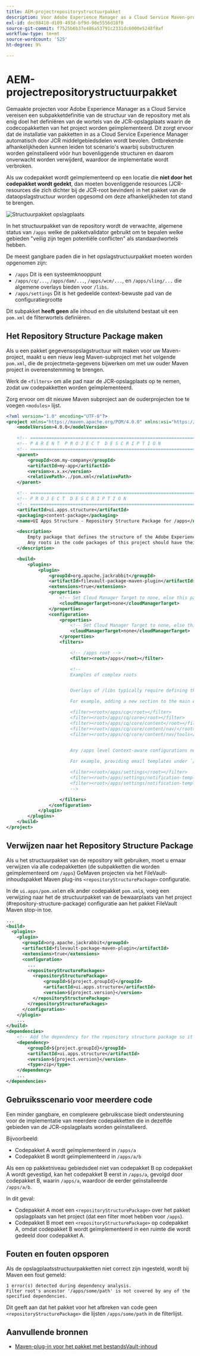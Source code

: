 ```yaml
---
title: AEM-projectrepositorystructuurpakket
description: Voor Adobe Experience Manager as a Cloud Service Maven-projecten is een definitie vereist van subpakketten voor de structuur van de opslagplaats met als enig doel de wortels van de JCR-opslagplaats te bepalen waarin de subpakketten voor de code van het project worden geïmplementeerd.
exl-id: dec08410-d109-493d-bf9d-90e5556d18f0
source-git-commit: f7525b6b37e486a53791c2331dc6000e5248f8af
workflow-type: tm+mt
source-wordcount: '525'
ht-degree: 9%

---
```


# AEM-projectrepositorystructuurpakket

Gemaakte projecten voor Adobe Experience Manager as a Cloud Service vereisen een subpakketdefinitie van de structuur van de repository met als enig doel het definiëren van de wortels van de JCR-opslagplaats waarin de codecopakketten van het project worden geïmplementeerd. Dit zorgt ervoor dat de installatie van pakketten in as a Cloud Service Experience Manager automatisch door JCR middelgebiedsdelen wordt bevolen. Ontbrekende afhankelijkheden kunnen leiden tot scenario&#39;s waarbij substructuren worden geïnstalleerd vóór hun bovenliggende structuren en daarom onverwacht worden verwijderd, waardoor de implementatie wordt verbroken.

Als uw codepakket wordt geïmplementeerd op een locatie die **niet door het codepakket wordt gedekt**, dan moeten bovenliggende resources (JCR-resources die zich dichter bij de JCR-root bevinden) in het pakket van de dataopslagstructuur worden opgesomd om deze afhankelijkheden tot stand te brengen.

![Structuurpakket opslagplaats](./assets/repository-structure-packages.png)

In het structuurpakket van de repository wordt de verwachte, algemene status van `/apps` welke de pakketvalidator gebruikt om te bepalen welke gebieden &quot;veilig zijn tegen potentiële conflicten&quot; als standaardwortels hebben.

De meest gangbare paden die in het opslagstructuurpakket moeten worden opgenomen zijn:

+ `/apps` Dit is een systeemknooppunt
+ `/apps/cq/...`, `/apps/dam/...`, `/apps/wcm/...`, en `/apps/sling/...` die algemene overlays bieden voor `/libs`.
+ `/apps/settings` Dit is het gedeelde context-bewuste pad van de configuratiegrootte

Dit subpakket **heeft geen** alle inhoud en die uitsluitend bestaat uit een `pom.xml` de filterwortels definiëren.

## Het Repository Structure Package maken

Als u een pakket gegevensopslagstructuur wilt maken voor uw Maven-project, maakt u een nieuw leeg Maven-subproject met het volgende `pom.xml`, die de projectmeta-gegevens bijwerken om met uw ouder Maven project in overeenstemming te brengen.

Werk de `<filters>` om alle pad naar de JCR-opslagplaats op te nemen, zodat uw codepakketten worden geïmplementeerd.

Zorg ervoor om dit nieuwe Maven subproject aan de ouderprojecten toe te voegen `<modules>` lijst.

```xml
<?xml version="1.0" encoding="UTF-8"?>
<project xmlns="https://maven.apache.org/POM/4.0.0" xmlns:xsi="https://www.w3.org/2001/XMLSchema-instance" xsi:schemaLocation="https://maven.apache.org/POM/4.0.0 https://maven.apache.org/maven-v4_0_0.xsd">
    <modelVersion>4.0.0</modelVersion>

    <!-- ====================================================================== -->
    <!-- P A R E N T  P R O J E C T  D E S C R I P T I O N                      -->
    <!-- ====================================================================== -->
    <parent>
        <groupId>com.my-company</groupId>
        <artifactId>my-app</artifactId>
        <version>x.x.x</version>
        <relativePath>../pom.xml</relativePath>
    </parent>

    <!-- ====================================================================== -->
    <!-- P R O J E C T  D E S C R I P T I O N                                   -->
    <!-- ====================================================================== -->
    <artifactId>ui.apps.structure</artifactId>
    <packaging>content-package</packaging>
    <name>UI Apps Structure - Repository Structure Package for /apps</name>

    <description>
        Empty package that defines the structure of the Adobe Experience Manager repository the code packages in this project deploy into.
        Any roots in the code packages of this project should have their parent enumerated in the filters list below.
    </description>

    <build>
        <plugins>
            <plugin>
                <groupId>org.apache.jackrabbit</groupId>
                <artifactId>filevault-package-maven-plugin</artifactId>
                <extensions>true</extensions>
                <properties>
                    <!-- Set Cloud Manager Target to none, else this package is deployed and remove all defined filter roots -->
                    <cloudManagerTarget>none</cloudManagerTarget>
                </properties>
                <configuration>
                    <properties>
                        <!-- Set Cloud Manager Target to none, else this package is deployed and remove all defined filter roots -->
                        <cloudManagerTarget>none</cloudManagerTarget>
                    </properties>
                    <filters>

                        <!-- /apps root -->
                        <filter><root>/apps</root></filter>

                        <!--
                        Examples of complex roots


                        Overlays of /libs typically require defining the overlayed structure, at each level here.

                        For example, adding a new section to the main AEM Tools navigation, necessitates the following rules:

                        <filter><root>/apps/cq</root></filter>
                        <filter><root>/apps/cq/core</root></filter>
                        <filter><root>/apps/cq/core/content</root></filter>
                        <filter><root>/apps/cq/core/content/nav/</root></filter>
                        <filter><root>/apps/cq/core/content/nav/tools</root></filter>


                        Any /apps level Context-aware configurations need to enumerated here. 
                        
                        For example, providing email templates under `/apps/settings/notification-templates/com.day.cq.replication` necessitates the following rules:

                        <filter><root>/apps/settings</root></filter>
                        <filter><root>/apps/settings/notification-templates</root></filter>
                        <filter><root>/apps/settings/notification-templates/com.day.cq.replication</root></filter>
                        -->

                    </filters>
                </configuration>
            </plugin>
        </plugins>
    </build>
</project>
```

## Verwijzen naar het Repository Structure Package

Als u het structuurpakket van de repository wilt gebruiken, moet u ernaar verwijzen via alle codepakketten (de subpakketten die worden geïmplementeerd om `/apps`) GeMaven projecten via het FileVault-inhoudspakket Maven plug-ins `<repositoryStructurePackage>` configuratie.

In de `ui.apps/pom.xml`en elk ander codepakket `pom.xml`s, voeg een verwijzing naar het de structuurpakket van de bewaarplaats van het project (#repository-structure-package) configuratie aan het pakket FileVault Maven stop-in toe.

```xml
...
<build>
  <plugins>
    <plugin>
      <groupId>org.apache.jackrabbit</groupId>
      <artifactId>filevault-package-maven-plugin</artifactId>
      <extensions>true</extensions>
      <configuration>
        ...
        <repositoryStructurePackages>
          <repositoryStructurePackage>
              <groupId>${project.groupId}</groupId>
              <artifactId>ui.apps.structure</artifactId>
              <version>${project.version}</version>
          </repositoryStructurePackage>
        </repositoryStructurePackages>
      </configuration>
    </plugin>
    ...
</build>
<dependencies>
    <!-- Add the dependency for the repository structure package so it resolves -->
    <dependency>
        <groupId>${project.groupId}</groupId>
        <artifactId>ui.apps.structure</artifactId>
        <version>${project.version}</version>
        <type>zip</type>
    </dependency>
    ...
</dependencies>
```

## Gebruiksscenario voor meerdere code

Een minder gangbare, en complexere gebruikscase biedt ondersteuning voor de implementatie van meerdere codepakketten die in dezelfde gebieden van de JCR-opslagplaats worden geïnstalleerd.

Bijvoorbeeld:

+ Codepakket A wordt geïmplementeerd in `/apps/a`
+ Codepakket B wordt geïmplementeerd in `/apps/a/b`

Als een op pakketniveau gebiedsdeel niet van codepakket B op codepakket A wordt gevestigd, kan het codepakket B eerst in `/apps/a`, gevolgd door codepakket B, waarin `/apps/a`, waardoor de eerder geïnstalleerde `/apps/a/b`.

In dit geval:

+ Codepakket A moet een `<repositoryStructurePackage>` over het pakket opslagplaats van het project (dat een filter moet hebben voor `/apps`).
+ Codepakket B moet een `<repositoryStructurePackage>` op codepakket A, omdat codepakket B wordt geïmplementeerd in een ruimte die wordt gedeeld door codepakket A.

## Fouten en fouten opsporen

Als de opslagplaatsstructuurpakketten niet correct zijn ingesteld, wordt bij Maven een fout gemeld:

```
1 error(s) detected during dependency analysis.
Filter root's ancestor '/apps/some/path' is not covered by any of the specified dependencies.
```

Dit geeft aan dat het pakket voor het afbreken van code geen `<repositoryStructurePackage>` die lijsten `/apps/some/path` in de filterlijst.

## Aanvullende bronnen

+ [Maven-plug-in voor het pakket met bestandsVault-inhoud](https://jackrabbit.apache.org/filevault-package-maven-plugin/)
